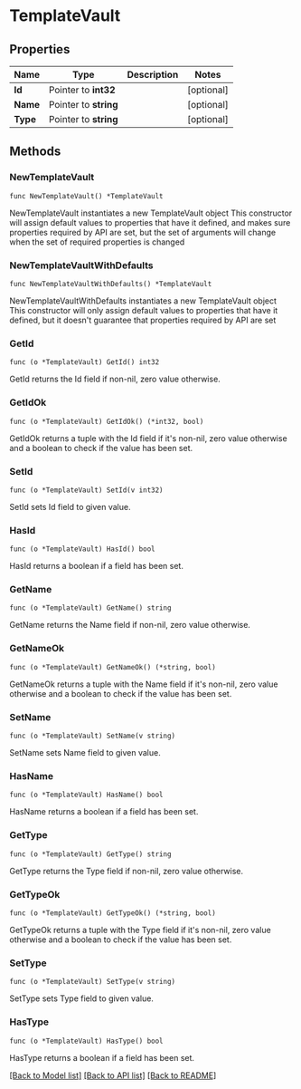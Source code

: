 # TemplateVault

## Properties

Name | Type | Description | Notes
------------ | ------------- | ------------- | -------------
**Id** | Pointer to **int32** |  | [optional] 
**Name** | Pointer to **string** |  | [optional] 
**Type** | Pointer to **string** |  | [optional] 

## Methods

### NewTemplateVault

`func NewTemplateVault() *TemplateVault`

NewTemplateVault instantiates a new TemplateVault object
This constructor will assign default values to properties that have it defined,
and makes sure properties required by API are set, but the set of arguments
will change when the set of required properties is changed

### NewTemplateVaultWithDefaults

`func NewTemplateVaultWithDefaults() *TemplateVault`

NewTemplateVaultWithDefaults instantiates a new TemplateVault object
This constructor will only assign default values to properties that have it defined,
but it doesn't guarantee that properties required by API are set

### GetId

`func (o *TemplateVault) GetId() int32`

GetId returns the Id field if non-nil, zero value otherwise.

### GetIdOk

`func (o *TemplateVault) GetIdOk() (*int32, bool)`

GetIdOk returns a tuple with the Id field if it's non-nil, zero value otherwise
and a boolean to check if the value has been set.

### SetId

`func (o *TemplateVault) SetId(v int32)`

SetId sets Id field to given value.

### HasId

`func (o *TemplateVault) HasId() bool`

HasId returns a boolean if a field has been set.

### GetName

`func (o *TemplateVault) GetName() string`

GetName returns the Name field if non-nil, zero value otherwise.

### GetNameOk

`func (o *TemplateVault) GetNameOk() (*string, bool)`

GetNameOk returns a tuple with the Name field if it's non-nil, zero value otherwise
and a boolean to check if the value has been set.

### SetName

`func (o *TemplateVault) SetName(v string)`

SetName sets Name field to given value.

### HasName

`func (o *TemplateVault) HasName() bool`

HasName returns a boolean if a field has been set.

### GetType

`func (o *TemplateVault) GetType() string`

GetType returns the Type field if non-nil, zero value otherwise.

### GetTypeOk

`func (o *TemplateVault) GetTypeOk() (*string, bool)`

GetTypeOk returns a tuple with the Type field if it's non-nil, zero value otherwise
and a boolean to check if the value has been set.

### SetType

`func (o *TemplateVault) SetType(v string)`

SetType sets Type field to given value.

### HasType

`func (o *TemplateVault) HasType() bool`

HasType returns a boolean if a field has been set.


[[Back to Model list]](../README.md#documentation-for-models) [[Back to API list]](../README.md#documentation-for-api-endpoints) [[Back to README]](../README.md)



